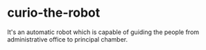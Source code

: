 # curio-the-robot

It's an automatic robot which is capable of guiding the people from administrative office to principal chamber.
